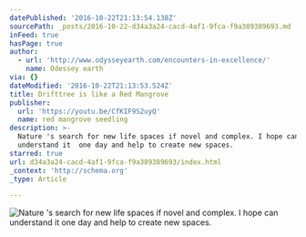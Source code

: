 ```yaml
---
datePublished: '2016-10-22T21:13:54.138Z'
sourcePath: _posts/2016-10-22-d34a3a24-cacd-4af1-9fca-f9a389389693.md
inFeed: true
hasPage: true
author:
  - url: 'http://www.odysseyearth.com/encounters-in-excellence/'
    name: Odessey earth
via: {}
dateModified: '2016-10-22T21:13:53.524Z'
title: Drifttree is like a Red Mangrove
publisher:
  url: 'https://youtu.be/CfKIF9S2uyQ'
  name: red mangrove seedling
description: >-
  Nature 's search for new life spaces if novel and complex. I hope can
  understand it  one day and help to create new spaces.
starred: true
url: d34a3a24-cacd-4af1-9fca-f9a389389693/index.html
_context: 'http://schema.org'
_type: Article

---
```

![Nature 's search for new life spaces if novel and complex. I hope can understand it  one day and help to create new spaces.](https://the-grid-user-content.s3-us-west-2.amazonaws.com/18d0cb67-fb65-4aa0-9e3e-920d9ce61d27.gif)